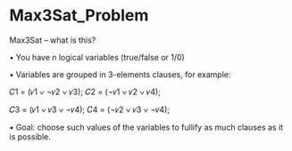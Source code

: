 # Max3Sat_Problem
 
Max3Sat – what is this?

• You have n logical variables (true/false or 1/0)


• Variables are grouped in 3-elements clauses, for example:

  𝐶1 = (𝑣1 ∨ ¬𝑣2 ∨ 𝑣3); 𝐶2 = (¬𝑣1 ∨ 𝑣2 ∨ 𝑣4);
  
  𝐶3 = (𝑣1 ∨ 𝑣3 ∨ ¬𝑣4); 𝐶4 = (¬𝑣2 ∨ 𝑣3 ∨ ¬𝑣4);
  
  
• Goal: choose such values of the variables to fullify as much clauses as it is possible.

